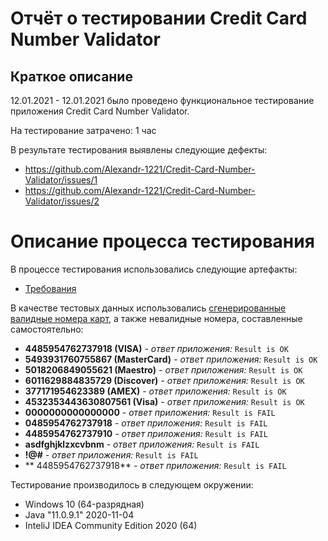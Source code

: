 # Отчёт о тестировании Credit Card Number Validator

## Краткое описание

12.01.2021 - 12.01.2021 было проведено функциональное тестирование приложения Credit Card Number Validator.

На тестирование затрачено: 1 час

В результате тестирования выявлены следующие дефекты:
 
* https://github.com/Alexandr-1221/Credit-Card-Number-Validator/issues/1
* https://github.com/Alexandr-1221/Credit-Card-Number-Validator/issues/2

# Описание процесса тестирования

В процессе тестирования использовались следующие артефакты:

* [Требования](https://github.com/netology-code/javaqa-homeworks/tree/master/intro#%D0%B7%D0%B0%D0%B4%D0%B0%D1%87%D0%B0-2---credit-card-number-validator)

В качестве тестовых данных использовались [сгенерированные валидные номера карт](https://www.freeformatter.com/credit-card-number-generator-validator.html#validate), а также невалидные номера, составленные самостоятельно:

* **4485954762737918 (VISA)** *- ответ приложения:* `Result is OK`
* **5493931760755867 (MasterCard)** *- ответ приложения:* `Result is OK`
* **5018206849055621 (Maestro)** *- ответ приложения:* `Result is OK`
* **6011629884835729 (Discover)** *- ответ приложения:* `Result is OK`
* **377171954623389 (AMEX)** *- ответ приложения:* `Result is OK`
* **4532353443630807561 (Visa)** *- ответ приложения:* `Result is OK`
* **0000000000000000** *- ответ приложения:* `Result is FAIL`
* **0485954762737918** *- ответ приложения:* `Result is FAIL`
* **4485954762737910** *- ответ приложения:* `Result is FAIL`
* **asdfghjklzxcvbnm** *- ответ приложения:* `Result is FAIL`
* **!@#$%^&*()_+!@#$** *- ответ приложения:* `Result is FAIL`
* ** 4485954762737918** *- ответ приложения:* `Result is FAIL`
 
Тестирование производилось в следующем окружении:

* Windows 10 (64-разрядная)
* Java "11.0.9.1" 2020-11-04
* InteliJ IDEA Community Edition 2020 (64)

